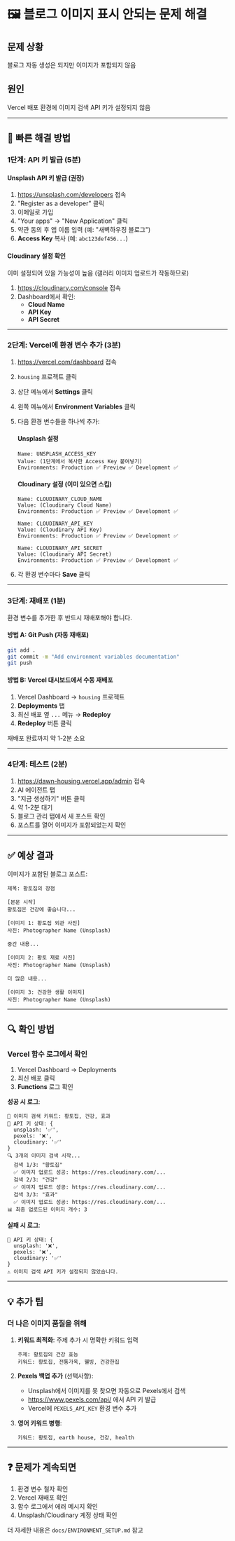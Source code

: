 # 🖼️ 블로그 이미지 표시 안되는 문제 해결

## 문제 상황
블로그 자동 생성은 되지만 이미지가 포함되지 않음

## 원인
Vercel 배포 환경에 이미지 검색 API 키가 설정되지 않음

---

## 🚀 빠른 해결 방법

### 1단계: API 키 발급 (5분)

#### Unsplash API 키 발급 (권장)
1. https://unsplash.com/developers 접속
2. "Register as a developer" 클릭
3. 이메일로 가입
4. "Your apps" → "New Application" 클릭
5. 약관 동의 후 앱 이름 입력 (예: "새벽하우징 블로그")
6. **Access Key** 복사 (예: `abc123def456...`)

#### Cloudinary 설정 확인
이미 설정되어 있을 가능성이 높음 (갤러리 이미지 업로드가 작동하므로)

1. https://cloudinary.com/console 접속
2. Dashboard에서 확인:
   - **Cloud Name**
   - **API Key**
   - **API Secret**

---

### 2단계: Vercel에 환경 변수 추가 (3분)

1. https://vercel.com/dashboard 접속
2. `housing` 프로젝트 클릭
3. 상단 메뉴에서 **Settings** 클릭
4. 왼쪽 메뉴에서 **Environment Variables** 클릭

5. 다음 환경 변수들을 하나씩 추가:

   #### Unsplash 설정
   ```
   Name: UNSPLASH_ACCESS_KEY
   Value: (1단계에서 복사한 Access Key 붙여넣기)
   Environments: Production ✅ Preview ✅ Development ✅
   ```

   #### Cloudinary 설정 (이미 있으면 스킵)
   ```
   Name: CLOUDINARY_CLOUD_NAME
   Value: (Cloudinary Cloud Name)
   Environments: Production ✅ Preview ✅ Development ✅
   ```

   ```
   Name: CLOUDINARY_API_KEY
   Value: (Cloudinary API Key)
   Environments: Production ✅ Preview ✅ Development ✅
   ```

   ```
   Name: CLOUDINARY_API_SECRET
   Value: (Cloudinary API Secret)
   Environments: Production ✅ Preview ✅ Development ✅
   ```

6. 각 환경 변수마다 **Save** 클릭

---

### 3단계: 재배포 (1분)

환경 변수를 추가한 후 반드시 재배포해야 합니다.

#### 방법 A: Git Push (자동 재배포)
```bash
git add .
git commit -m "Add environment variables documentation"
git push
```

#### 방법 B: Vercel 대시보드에서 수동 재배포
1. Vercel Dashboard → `housing` 프로젝트
2. **Deployments** 탭
3. 최신 배포 옆 `...` 메뉴 → **Redeploy**
4. **Redeploy** 버튼 클릭

재배포 완료까지 약 1-2분 소요

---

### 4단계: 테스트 (2분)

1. https://dawn-housing.vercel.app/admin 접속
2. AI 에이전트 탭
3. "지금 생성하기" 버튼 클릭
4. 약 1-2분 대기
5. 블로그 관리 탭에서 새 포스트 확인
6. 포스트를 열어 이미지가 포함되었는지 확인

---

## ✅ 예상 결과

이미지가 포함된 블로그 포스트:

```
제목: 황토집의 장점

[본문 시작]
황토집은 건강에 좋습니다...

[이미지 1: 황토집 외관 사진]
사진: Photographer Name (Unsplash)

중간 내용...

[이미지 2: 황토 재료 사진]
사진: Photographer Name (Unsplash)

더 많은 내용...

[이미지 3: 건강한 생활 이미지]
사진: Photographer Name (Unsplash)
```

---

## 🔍 확인 방법

### Vercel 함수 로그에서 확인

1. Vercel Dashboard → Deployments
2. 최신 배포 클릭
3. **Functions** 로그 확인

**성공 시 로그**:
```
📸 이미지 검색 키워드: 황토집, 건강, 효과
🔑 API 키 상태: {
  unsplash: '✅',
  pexels: '❌',
  cloudinary: '✅'
}
🔍 3개의 이미지 검색 시작...
  검색 1/3: "황토집"
  ✅ 이미지 업로드 성공: https://res.cloudinary.com/...
  검색 2/3: "건강"
  ✅ 이미지 업로드 성공: https://res.cloudinary.com/...
  검색 3/3: "효과"
  ✅ 이미지 업로드 성공: https://res.cloudinary.com/...
📊 최종 업로드된 이미지 개수: 3
```

**실패 시 로그**:
```
🔑 API 키 상태: {
  unsplash: '❌',
  pexels: '❌',
  cloudinary: '✅'
}
⚠️ 이미지 검색 API 키가 설정되지 않았습니다.
```

---

## 💡 추가 팁

### 더 나은 이미지 품질을 위해

1. **키워드 최적화**: 주제 추가 시 명확한 키워드 입력
   ```
   주제: 황토집의 건강 효능
   키워드: 황토집, 전통가옥, 웰빙, 건강한집
   ```

2. **Pexels 백업 추가** (선택사항):
   - Unsplash에서 이미지를 못 찾으면 자동으로 Pexels에서 검색
   - https://www.pexels.com/api/ 에서 API 키 발급
   - Vercel에 `PEXELS_API_KEY` 환경 변수 추가

3. **영어 키워드 병행**:
   ```
   키워드: 황토집, earth house, 건강, health
   ```

---

## ❓ 문제가 계속되면

1. 환경 변수 철자 확인
2. Vercel 재배포 확인
3. 함수 로그에서 에러 메시지 확인
4. Unsplash/Cloudinary 계정 상태 확인

더 자세한 내용은 `docs/ENVIRONMENT_SETUP.md` 참고

